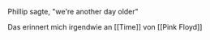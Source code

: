 Phillip sagte, "we're another day older"

Das erinnert mich irgendwie an [[Time]] von [[Pink Floyd]]

